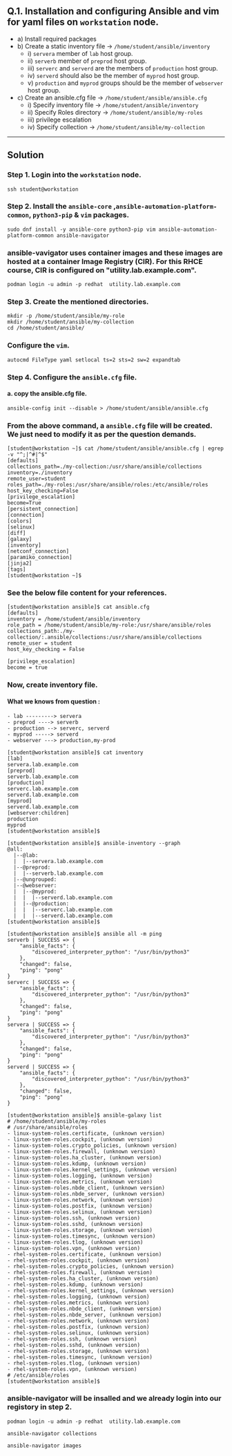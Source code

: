## Q.1. Installation and configuring Ansible and vim for yaml files on `workstation` node. 
- a)	Install required packages
- b)	Create a static inventory file -> `/home/student/ansible/inventory`
	- i)	`servera` member of `lab` host group.
	- ii)	`serverb` member of `preprod` host group.
	- iii)	`serverc` and `serverd` are the members of `production` host group.
	- iv)	`serverd` should also be the member of `myprod` host group.
	- v)	`production` and  `myprod` groups should  be the member of `webserver` host group.
- c)	Create an ansible.cfg file -> `/home/student/ansible/ansible.cfg`
	- i)	Specify inventory file -> `/home/student/ansible/inventory`
	- ii)	Specify Roles directory -> `/home/student/ansible/my-roles`
	- iii)	privilege escalation
	- iv)   Specify collection    -> `/home/student/ansible/my-collection`
--- 

## Solution 

### Step 1. Login into the `workstation` node.

```
ssh student@workstation
```

### Step 2. Install the `ansible-core` ,`ansible-automation-platform-common`,  `python3-pip` & `vim` packages. 
```
sudo dnf install -y ansible-core python3-pip vim ansible-automation-platform-common ansible-navigator
```
### ansible-vavigator uses container images and these images are hosted at a container Image Registry (CIR). For this RHCE course, CIR is configured on "utility.lab.example.com".
```
podman login -u admin -p redhat  utility.lab.example.com
```

### Step 3. Create the mentioned directories.
```
mkdir -p /home/student/ansible/my-role
mkdir /home/student/ansible/my-collection
cd /home/student/ansible/
```

### Configure the `vim`.
```
autocmd FileType yaml setlocal ts=2 sts=2 sw=2 expandtab 
```


### Step 4. Configure the `ansible.cfg` file.

#### a. copy the ansible.cfg file.
```
ansible-config init --disable > /home/student/ansible/ansible.cfg
```

### From the above command, a `ansible.cfg` file will be created. We just need to modify it as per the question demands.
```
[student@workstation ~]$ cat /home/student/ansible/ansible.cfg | egrep -v "^;|^#|^$" 
[defaults]
collections_path=./my-collection:/usr/share/ansible/collections
inventory=./inventory
remote_user=student
roles_path=./my-roles:/usr/share/ansible/roles:/etc/ansible/roles
host_key_checking=False
[privilege_escalation]
become=True
[persistent_connection]
[connection]
[colors]
[selinux]
[diff]
[galaxy]
[inventory]
[netconf_connection]
[paramiko_connection]
[jinja2]
[tags]
[student@workstation ~]$
```

### See the below file content for your references. 

```
[student@workstation ansible]$ cat ansible.cfg 
[defaults]
inventory = /home/student/ansible/inventory
role_path = /home/student/ansible/my-role:/usr/share/ansible/roles
collections_path:./my-collection/:.ansible/collections:/usr/share/ansible/collections
remote_user = student
host_key_checking = False

[privilege_escalation]
become = true
```

### Now, create inventory file.
#### What we knows from question : 
	- lab ---------> servera
	- preprod ----> serverb
	- production --> serverc, serverd
	- myprod -----> serverd
	- webserver ---> production,my-prod

```
[student@workstation ansible]$ cat inventory 
[lab]
servera.lab.example.com
[preprod]
serverb.lab.example.com
[production]
serverc.lab.example.com
serverd.lab.example.com
[myprod]
serverd.lab.example.com
[webserver:children]
production
myprod
[student@workstation ansible]$
```


```
[student@workstation ansible]$ ansible-inventory --graph
@all:
  |--@lab:
  |  |--servera.lab.example.com
  |--@preprod:
  |  |--serverb.lab.example.com
  |--@ungrouped:
  |--@webserver:
  |  |--@myprod:
  |  |  |--serverd.lab.example.com
  |  |--@production:
  |  |  |--serverc.lab.example.com
  |  |  |--serverd.lab.example.com
[student@workstation ansible]$ 
```



```
[student@workstation ansible]$ ansible all -m ping 
serverb | SUCCESS => {
    "ansible_facts": {
        "discovered_interpreter_python": "/usr/bin/python3"
    },
    "changed": false,
    "ping": "pong"
}
serverc | SUCCESS => {
    "ansible_facts": {
        "discovered_interpreter_python": "/usr/bin/python3"
    },
    "changed": false,
    "ping": "pong"
}
servera | SUCCESS => {
    "ansible_facts": {
        "discovered_interpreter_python": "/usr/bin/python3"
    },
    "changed": false,
    "ping": "pong"
}
serverd | SUCCESS => {
    "ansible_facts": {
        "discovered_interpreter_python": "/usr/bin/python3"
    },
    "changed": false,
    "ping": "pong"
}
```

```
[student@workstation ansible]$ ansible-galaxy list
# /home/student/ansible/my-roles
# /usr/share/ansible/roles
- linux-system-roles.certificate, (unknown version)
- linux-system-roles.cockpit, (unknown version)
- linux-system-roles.crypto_policies, (unknown version)
- linux-system-roles.firewall, (unknown version)
- linux-system-roles.ha_cluster, (unknown version)
- linux-system-roles.kdump, (unknown version)
- linux-system-roles.kernel_settings, (unknown version)
- linux-system-roles.logging, (unknown version)
- linux-system-roles.metrics, (unknown version)
- linux-system-roles.nbde_client, (unknown version)
- linux-system-roles.nbde_server, (unknown version)
- linux-system-roles.network, (unknown version)
- linux-system-roles.postfix, (unknown version)
- linux-system-roles.selinux, (unknown version)
- linux-system-roles.ssh, (unknown version)
- linux-system-roles.sshd, (unknown version)
- linux-system-roles.storage, (unknown version)
- linux-system-roles.timesync, (unknown version)
- linux-system-roles.tlog, (unknown version)
- linux-system-roles.vpn, (unknown version)
- rhel-system-roles.certificate, (unknown version)
- rhel-system-roles.cockpit, (unknown version)
- rhel-system-roles.crypto_policies, (unknown version)
- rhel-system-roles.firewall, (unknown version)
- rhel-system-roles.ha_cluster, (unknown version)
- rhel-system-roles.kdump, (unknown version)
- rhel-system-roles.kernel_settings, (unknown version)
- rhel-system-roles.logging, (unknown version)
- rhel-system-roles.metrics, (unknown version)
- rhel-system-roles.nbde_client, (unknown version)
- rhel-system-roles.nbde_server, (unknown version)
- rhel-system-roles.network, (unknown version)
- rhel-system-roles.postfix, (unknown version)
- rhel-system-roles.selinux, (unknown version)
- rhel-system-roles.ssh, (unknown version)
- rhel-system-roles.sshd, (unknown version)
- rhel-system-roles.storage, (unknown version)
- rhel-system-roles.timesync, (unknown version)
- rhel-system-roles.tlog, (unknown version)
- rhel-system-roles.vpn, (unknown version)
# /etc/ansible/roles
[student@workstation ansible]$ 
```

### ansible-navigator will be insalled and we already login into our registory in step 2.

```
podman login -u admin -p redhat  utility.lab.example.com
```

```
ansible-navigator collections
```
```
ansible-navigator images
```
